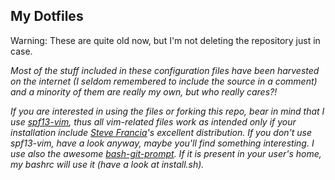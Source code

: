 ## My Dotfiles
Warning: These are quite old now, but I'm not deleting the repository just in case.

*Most of the stuff included in these configuration files have been harvested on the internet (I seldom remembered to include the source in a comment) and a minority of them are really my own, but who really cares?!*

*If you are interested in using the files or forking this repo, bear in mind that I use [spf13-vim](http://vim.spf13.com), thus all vim-related files work as intended only if your installation include [Steve Francia](https://github.com/spf13)'s excellent distribution. If you don't use spf13-vim, have a look anyway, maybe you'll find something interesting.*
*I use also the awesome [bash-git-prompt](https://github.com/magicmonty/bash-git-prompt). If it is present in your user's home, my bashrc will use it (have a look at install.sh).*
